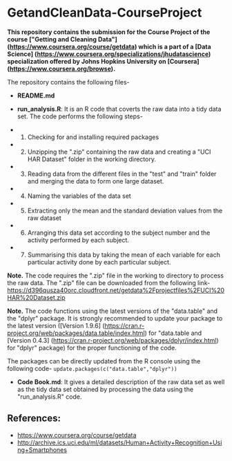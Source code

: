 # GetandCleanData-CourseProject
**This repository contains the submission for the Course Project of the course ["Getting and Cleaning Data"] (https://www.coursera.org/course/getdata) which is a part of a [Data Science] (https://www.coursera.org/specializations/jhudatascience) specialization offered by Johns Hopkins University on [Coursera] (https://www.coursera.org/browse).**

The repository contains the following files-

- **README.md**

- **run_analysis.R**: It is an R code that coverts the raw data into a tidy data set. The code performs the following steps-
 - 1. Checking for and installing required packages
 - 2. Unzipping the ".zip" containing the raw data and creating a "UCI HAR Dataset" folder in the working directory.
 -  3. Reading data from the different files in the "test" and "train" folder and merging the data to form one large dataset.
 - 4. Naming the variables of the data set
 - 5. Extracting only the mean and the standard deviation values from the raw dataset
 - 6. Arranging this data set according to the subject number and the activity performed by each subject.
 - 7. Summarising this data by taking the mean of each variable for each particular activity done by each particular subject. 

**Note.** The code requires the ".zip" file in the working to directory to process the raw data. The ".zip" file can be downloaded from the following link- https://d396qusza40orc.cloudfront.net/getdata%2Fprojectfiles%2FUCI%20HAR%20Dataset.zip

**Note.** The code functions using the latest versions of the "data.table" and the "dplyr" package. It is strongly recommended to update your package to the latest version ([Version 1.9.6] (https://cran.r-project.org/web/packages/data.table/index.html) for "data.table and [Version 0.4.3] (https://cran.r-project.org/web/packages/dplyr/index.html) for "dplyr" package) for the proper functioning of the code. 

The packages can be directly updated from the R console using the following code-
`update.packages(c("data.table","dplyr"))`

- **Code Book.md**: It gives a detailed description of the raw data set as well as the tidy data set obtained by processing the data using the "run_analysis.R" code. 



**References**:
----------------
- https://www.coursera.org/course/getdata
- http://archive.ics.uci.edu/ml/datasets/Human+Activity+Recognition+Using+Smartphones
